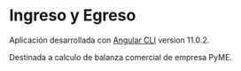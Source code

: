 # Ingreso y Egreso

Aplicación desarrollada con [Angular CLI](https://github.com/angular/angular-cli) version 11.0.2.

Destinada a calculo de balanza comercial de empresa PyME.
